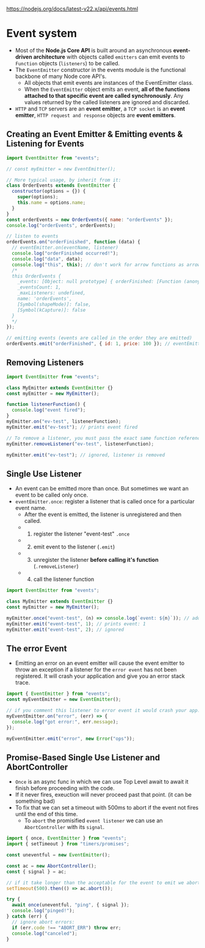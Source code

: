 https://nodejs.org/docs/latest-v22.x/api/events.html

# Event system

- Most of the **Node.js Core API** is built around an asynchronous **event-driven architecture** with objects called `emitters` can emit events to `Function` objects (`listeners`) to be called.
- The `EventEmitter` constructor in the events module is the functional backbone of many Node core API's.
  - All objects that emit events are instances of the EventEmitter class.
  - When the `EventEmitter` object emits an event, **all of the functions attached to that specific event are called synchronously**. Any values returned by the called listeners are ignored and discarded.
- `HTTP` and `TCP` servers are an **event emitter**, a `TCP socket` is an **event emitter**, `HTTP request and response` objects are **event emitters**.

## Creating an Event Emitter & Emitting events & Listening for Events

```javascript
import EventEmitter from "events";

// const myEmitter = new EventEmitter();

// More typical usage, by inherit from it:
class OrderEvents extends EventEmitter {
  constructor(options = {}) {
    super(options);
    this.name = options.name;
  }
}
const orderEvents = new OrderEvents({ name: "orderEvents" });
console.log("orderEvents", orderEvents);

// listen to events
orderEvents.on("orderFinished", function (data) {
  // eventEmitter.on(eventName, listener)
  console.log("orderFinished occurred!");
  console.log("data", data);
  console.log("this", this); // don't work for arrow functions as arrow functions don't have it's won "this" object
  /*
  this OrderEvents {
    _events: [Object: null prototype] { orderFinished: [Function (anonymous)] },
    _eventsCount: 1,
    _maxListeners: undefined,
    name: 'orderEvents',
    [Symbol(shapeMode)]: false,
    [Symbol(kCapture)]: false
  }
  */
});

// emitting events (events are called in the order they are emitted)
orderEvents.emit("orderFinished", { id: 1, price: 100 }); // eventEmitter.emit(eventName, ...args)
```

## Removing Listeners

```javascript
import EventEmitter from "events";

class MyEmitter extends EventEmitter {}
const myEmitter = new MyEmitter();

function listenerFunction() {
  console.log("event fired");
}
myEmitter.on("ev-test", listenerFunction);
myEmitter.emit("ev-test"); // prints event fired

// To remove a listener, you must pass the exact same function reference (this)
myEmitter.removeListener("ev-test", listenerFunction);

myEmitter.emit("ev-test"); // ignored, listener is removed
```

## Single Use Listener

- An event can be emitted more than once. But sometimes we want an event to be called only once.
- `eventEmitter.once`: register a listener that is called once for a particular event name.
  - After the event is emitted, the listener is unregistered and then called.
  - 1. register the listener "event-test" `.once`
  - 2. emit event to the listener (`.emit`)
  - 3. unregister the listener **before calling it's function** (`.removeListener`)
  - 4. call the listener function

```javascript
import EventEmitter from "events";

class MyEmitter extends EventEmitter {}
const myEmitter = new MyEmitter();

myEmitter.once("event-test", (n) => console.log(`event: ${n}`)); // add a once listener (unregistered after 1 event is emitted)
myEmitter.emit("event-test", 1); // prints event: 1
myEmitter.emit("event-test", 2); // ignored
```

## The error Event

- Emitting an error on an event emitter will cause the event emitter to throw an exception if a listener for the `error event` has not been registered. It will crash your application and give you an error stack trace.

```javascript
import { EventEmitter } from "events";
const myEventEmitter = new EventEmitter();

// if you comment this listener to error event it would crash your app:
myEventEmitter.on("error", (err) => {
  console.log("got error:", err.message);
});

myEventEmitter.emit("error", new Error("ops"));
```

## Promise-Based Single Use Listener and AbortController

- `Once` is an async func in which we can use Top Level await to await it finish before proceeding with the code.
- If it never fires, exeuction will never proceed past that point. (it can be something bad)
- To fix that we can set a timeout with 500ms to abort if the event not fires until the end of this time.
  - To `abort` the promisified `event listener` we can use an `AbortController` with its `signal`.

```javascript
import { once, EventEmitter } from "events";
import { setTimeout } from "timers/promises";

const uneventful = new EventEmitter();

const ac = new AbortController();
const { signal } = ac;

// if it take longer than the acceptable for the event to emit we abort this listener and proceed with the code.
setTimeout(500).then(() => ac.abort());

try {
  await once(uneventful, "ping", { signal });
  console.log("pinged!");
} catch (err) {
  // ignore abort errors:
  if (err.code !== "ABORT_ERR") throw err;
  console.log("canceled");
}
```
